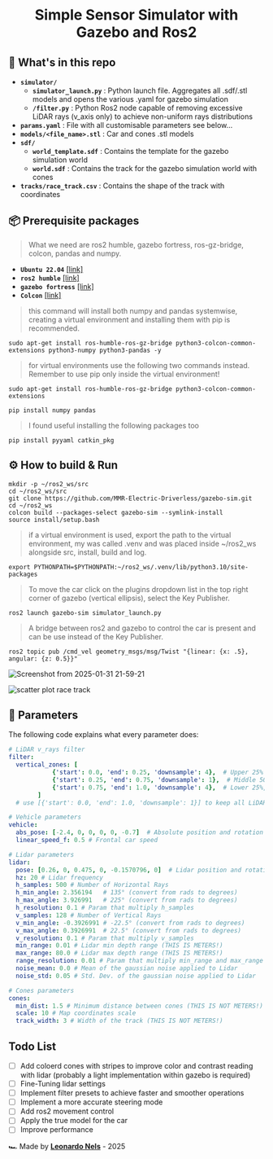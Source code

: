 <div align="center">
    <h1>Simple Sensor Simulator with Gazebo and Ros2</h1>
</div>

## :open_file_folder: What's in this repo

- **`simulator/`**
  - **`simulator_launch.py`** : Python launch file. Aggregates all .sdf/.stl models and opens the various .yaml for gazebo simulation
  - **`/filter.py`** : Python Ros2 node capable of removing excessive LiDAR rays (v_axis only) to achieve non-uniform rays distributions
- **`params.yaml`** : File with all customisable parameters see below...
- **`models/<file_name>.stl`** : Car and cones .stl models
- **`sdf/`**
    - **`world_template.sdf`** : Contains the template for the gazebo simulation world
    - **`world.sdf`** :  Contains the track for the gazebo simulation world with cones
- **`tracks/race_track.csv`** : Contains the shape of the track with coordinates

## :package: Prerequisite packages
> What we need are ros2 humble, gazebo fortress, ros-gz-bridge, colcon, pandas and numpy.
- **`Ubuntu 22.04`** [[link]](https://releases.ubuntu.com/jammy/)
- **`ros2 humble`** [[link]](https://docs.ros.org/en/humble/Installation/Ubuntu-Install-Debs.html)
- **`gazebo fortress`** [[link]](https://gazebosim.org/docs/fortress/install/)
- **`Colcon`** [[link]](https://docs.ros.org/en/humble/Tutorials/Beginner-Client-Libraries/Colcon-Tutorial.html)

> this command will install both numpy and pandas systemwise, creating a virtual environment and installing them with pip is recommended.
```commandline
sudo apt-get install ros-humble-ros-gz-bridge python3-colcon-common-extensions python3-numpy python3-pandas -y
```
> for virtual environments use the following two commands instead. Remember to use pip only inside the virtual environment!
```commandline
sudo apt-get install ros-humble-ros-gz-bridge python3-colcon-common-extensions
```
```commandline
pip install numpy pandas
```
> I found useful installing the following packages too
```commandline
pip install pyyaml catkin_pkg
```
## :gear: How to build & Run
```commandline
mkdir -p ~/ros2_ws/src
cd ~/ros2_ws/src
git clone https://github.com/MMR-Electric-Driverless/gazebo-sim.git
cd ~/ros2_ws
colcon build --packages-select gazebo-sim --symlink-install
source install/setup.bash
```
> if a virtual environment is used, export the path to the virtual environment, my was called .venv and was placed inside ~/ros2_ws alongside src, install, build and log.
```commandline
export PYTHONPATH=$PYTHONPATH:~/ros2_ws/.venv/lib/python3.10/site-packages
```

> To move the car click on the plugins dropdown list in the top right corner of gazebo (vertical ellipsis), select the Key Publisher.
```commandline
ros2 launch gazebo-sim simulator_launch.py
```

> A bridge between ros2 and gazebo to control the car is present and can be use instead of the Key Publisher.
```
ros2 topic pub /cmd_vel geometry_msgs/msg/Twist "{linear: {x: .5}, angular: {z: 0.5}}"
```

![Screenshot from 2025-01-31 21-59-21](https://github.com/user-attachments/assets/343c7e04-40dd-4dab-8bff-37520b708268)

![scatter plot race track](https://github.com/user-attachments/assets/1a83dcf5-76ab-4309-8b8f-71cec086830f)

## :abacus: Parameters

The following code explains what every parameter does:

```yaml
# LiDAR v_rays filter
filter:
  vertical_zones: [
            {'start': 0.0, 'end': 0.25, 'downsample': 4},  # Upper 25% of rows, keep 1/4
            {'start': 0.25, 'end': 0.75, 'downsample': 1},  # Middle 50%, keep all
            {'start': 0.75, 'end': 1.0, 'downsample': 4},  # Lower 25%, keep 1/4
        ]
  # use [{'start': 0.0, 'end': 1.0, 'downsample': 1}] to keep all LiDAR uniform rays

# Vehicle parameters
vehicle:
  abs_pose: [-2.4, 0, 0, 0, 0, -0.7]  # Absolute position and rotation
  linear_speed_f: 0.5 # Frontal car speed

# Lidar parameters
lidar:
  pose: [0.26, 0, 0.475, 0, -0.1570796, 0]  # Lidar position and rotation relative to the car
  hz: 20 # Lidar frequency
  h_samples: 500 # Number of Horizontal Rays
  h_min_angle: 2.356194   # 135° (convert from rads to degrees)
  h_max_angle: 3.926991   # 225° (convert from rads to degrees)
  h_resolution: 0.1 # Param that multiply h_samples
  v_samples: 128 # Number of Vertical Rays
  v_min_angle: -0.3926991 # -22.5° (convert from rads to degrees)
  v_max_angle: 0.3926991  # 22.5° (convert from rads to degrees)
  v_resolution: 0.1 # Param that multiply v_samples
  min_range: 0.01 # Lidar min depth range (THIS IS METERS!)
  max_range: 80.0 # Lidar max depth range (THIS IS METERS!)
  range_resolution: 0.01 # Param that multiply min_range and max_range
  noise_mean: 0.0 # Mean of the gaussian noise applied to Lidar
  noise_std: 0.05 # Std. Dev. of the gaussian noise applied to Lidar

# Cones parameters
cones:
  min_dist: 1.5 # Minimum distance between cones (THIS IS NOT METERS!)
  scale: 10 # Map coordinates scale
  track_width: 3 # Width of the track (THIS IS NOT METERS!)
```
## Todo List

- [ ]  Add coloerd cones with stripes to improve color and contrast reading with lidar (probably a light implementation within gazebo is required)
- [ ]  Fine-Tuning lidar settings
- [ ]  Implement filter presets to achieve faster and smoother operations
- [ ]  Implement a more accurate steering mode
- [ ]  Add ros2 movement control
- [ ]  Apply the true model for the car
- [ ]  Improve performance

🏎️ Made by [**Leonardo Nels**](https://github.com/leonardonels) - 2025